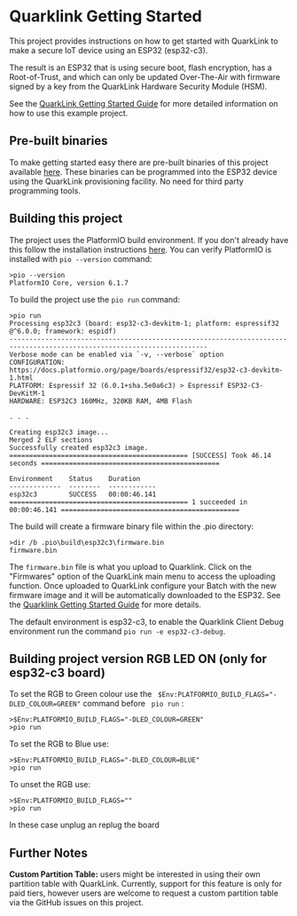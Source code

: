 # Quarklink Getting Started

This project provides instructions on how to get started with QuarkLink to make a secure IoT device using an ESP32 (esp32-c3).

The result is an ESP32 that is using secure boot, flash encryption, has a Root-of-Trust, and which can only be updated Over-The-Air with firmware signed by a key from the QuarkLink Hardware Security Module (HSM).

See the [QuarkLink Getting Started Guide](https://cryptoquantique.github.io/QuarklinkGettingStartedGuide.pdf) for more detailed information on how to use this example project.

## Pre-built binaries

To make getting started easy there are pre-built binaries of this project available [here](https://github.com/cryptoquantique/quarklink-binaries/tree/main/quarklink-getting-started). These binaries can be programmed
into the ESP32 device using the QuarkLink provisioning facility. No need for third party programming tools.

## Building this project

The project uses the PlatformIO build environment. If you don't already have this follow the installation instructions [here](https://platformio.org/install). You can verify PlatformIO is installed with ```pio --version``` command:
```
>pio --version
PlatformIO Core, version 6.1.7
``` 

To build the project use the ```pio run``` command:
```
>pio run
Processing esp32c3 (board: esp32-c3-devkitm-1; platform: espressif32 @^6.0.0; framework: espidf)
------------------------------------------------------------------------------------------------------------------------
Verbose mode can be enabled via `-v, --verbose` option
CONFIGURATION: https://docs.platformio.org/page/boards/espressif32/esp32-c3-devkitm-1.html
PLATFORM: Espressif 32 (6.0.1+sha.5e0a6c3) > Espressif ESP32-C3-DevKitM-1
HARDWARE: ESP32C3 160MHz, 320KB RAM, 4MB Flash

. . .

Creating esp32c3 image...
Merged 2 ELF sections
Successfully created esp32c3 image.
============================================= [SUCCESS] Took 46.14 seconds =============================================

Environment    Status    Duration
-------------  --------  ------------
esp32c3        SUCCESS   00:00:46.141
============================================= 1 succeeded in 00:00:46.141 =============================================
```

The build will create a firmware binary file within the .pio directory:
```
>dir /b .pio\build\esp32c3\firmware.bin
firmware.bin
```

The ```firmware.bin``` file is what you upload to Quarklink. Click on the "Firmwares" option of the QuarkLink main menu to access the uploading function. Once uploaded to QuarkLink configure your
Batch with the new firmware image and it will be automatically downloaded to the ESP32. See the [Quarklink Getting Started Guide](https://cryptoquantique.github.io/QuarklinkGettingStartedGuide.pdf)
for more details.

The default environment is esp32-c3, to enable the Quarklink Client Debug environment run the command ```pio run -e esp32-c3-debug```.

## Building project version RGB LED ON (only for esp32-c3 board)

To set the RGB to Green colour use the ``` $Env:PLATFORMIO_BUILD_FLAGS="-DLED_COLOUR=GREEN"``` command before ``` pio run``` :

```
>$Env:PLATFORMIO_BUILD_FLAGS="-DLED_COLOUR=GREEN"
>pio run
```

To set the RGB to Blue use:
```
>$Env:PLATFORMIO_BUILD_FLAGS="-DLED_COLOUR=BLUE"
>pio run
```

To unset the RGB use:
```
>$Env:PLATFORMIO_BUILD_FLAGS=""
>pio run
```
In these case unplug an replug the board

## Further Notes
**Custom Partition Table:** users might be interested in using their own partition table with QuarkLink. Currently, support for this feature is only for paid tiers, however users are welcome to request a custom partition table via the GitHub issues on this project.
